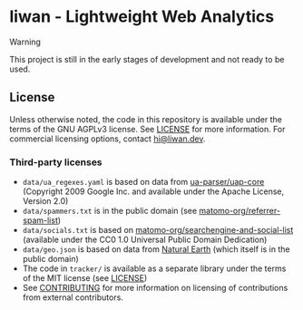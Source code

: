 # liwan - Lightweight Web Analytics

> [!WARNING]
> This project is still in the early stages of development and not ready to be used.

## License

Unless otherwise noted, the code in this repository is available under the terms of the GNU AGPLv3 license. See [LICENSE](LICENSE.md) for more information.
For commercial licensing options, contact [hi@liwan.dev](mailto:hi@liwan.dev).

### Third-party licenses

- `data/ua_regexes.yaml` is based on data from [ua-parser/uap-core](https://github.com/ua-parser/uap-core/blob/master/regexes.yaml) (Copyright 2009 Google Inc. and available under the Apache License, Version 2.0)
- `data/spammers.txt` is in the public domain (see [matomo-org/referrer-spam-list](https://github.com/matomo-org/referrer-spam-list))
- `data/socials.txt` is based on [matomo-org/searchengine-and-social-list](https://github.com/matomo-org/searchengine-and-social-list) (available under the CC0 1.0 Universal Public Domain Dedication)
- `data/geo.json` is based on data from [Natural Earth](https://naturalearthdata.com/) (which itself is in the public domain)
- The code in `tracker/` is available as a separate library under the terms of the MIT license (see [LICENSE](tracker/LICENSE.md))
- See [CONTRIBUTING](CONTRIBUTING.md) for more information on licensing of contributions from external contributors.
